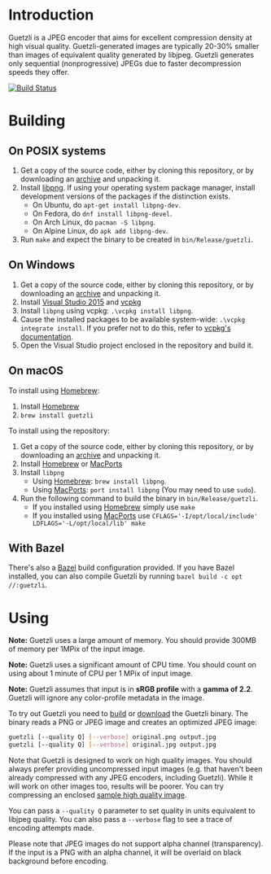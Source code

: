 # Introduction

Guetzli is a JPEG encoder that aims for excellent compression density at high
visual quality. Guetzli-generated images are typically 20-30% smaller than
images of equivalent quality generated by libjpeg. Guetzli generates only
sequential (nonprogressive) JPEGs due to faster decompression speeds they offer.

[![Build Status](https://travis-ci.org/google/guetzli.svg?branch=master)](https://travis-ci.org/google/guetzli)

# Building

## On POSIX systems

1.  Get a copy of the source code, either by cloning this repository, or by
    downloading an
    [archive](https://github.com/google/guetzli/archive/master.zip) and
    unpacking it.
2.  Install [libpng](http://www.libpng.org/pub/png/libpng.html).
    If using your operating system
    package manager, install development versions of the packages if the
    distinction exists.
    *   On Ubuntu, do `apt-get install libpng-dev`.
    *   On Fedora, do `dnf install libpng-devel`. 
    *   On Arch Linux, do `pacman -S libpng`.
    *   On Alpine Linux, do `apk add libpng-dev`.
3.  Run `make` and expect the binary to be created in `bin/Release/guetzli`.

## On Windows

1.  Get a copy of the source code, either by cloning this repository, or by
    downloading an
    [archive](https://github.com/google/guetzli/archive/master.zip) and
    unpacking it.
2.  Install [Visual Studio 2015](https://www.visualstudio.com) and
    [vcpkg](https://github.com/Microsoft/vcpkg)
3.  Install `libpng` using vcpkg: `.\vcpkg install libpng`.
4.  Cause the installed packages to be available system-wide: `.\vcpkg integrate
    install`. If you prefer not to do this, refer to [vcpkg's
    documentation](https://github.com/Microsoft/vcpkg/blob/master/docs/EXAMPLES.md#example-1-2).
5.  Open the Visual Studio project enclosed in the repository and build it.

## On macOS

To install using [Homebrew](https://brew.sh/):
1. Install [Homebrew](https://brew.sh/)
2. `brew install guetzli`

To install using the repository:
1.  Get a copy of the source code, either by cloning this repository, or by
    downloading an
    [archive](https://github.com/google/guetzli/archive/master.zip) and
    unpacking it.
2.  Install [Homebrew](https://brew.sh/) or [MacPorts](https://www.macports.org/)
3.  Install `libpng`
    *   Using [Homebrew](https://brew.sh/): `brew install libpng`.
    *   Using [MacPorts](https://www.macports.org/): `port install libpng` (You may need to use `sudo`).
4.  Run the following command to build the binary in `bin/Release/guetzli`.
    *   If you installed using [Homebrew](https://brew.sh/) simply use `make`
    *   If you installed using [MacPorts](https://www.macports.org/) use `CFLAGS='-I/opt/local/include' LDFLAGS='-L/opt/local/lib' make`

## With Bazel

There's also a [Bazel](https://bazel.build) build configuration provided. If you
have Bazel installed, you can also compile Guetzli by running `bazel build -c opt //:guetzli`.

# Using

**Note:** Guetzli uses a large amount of memory. You should provide 300MB of
memory per 1MPix of the input image.

**Note:** Guetzli uses a significant amount of CPU time. You should count on
using about 1 minute of CPU per 1 MPix of input image.

**Note:** Guetzli assumes that input is in **sRGB profile** with a **gamma of
2.2**. Guetzli will ignore any color-profile metadata in the image.

To try out Guetzli you need to [build](#building) or
[download](https://github.com/google/guetzli/releases) the Guetzli binary. The
binary reads a PNG or JPEG image and creates an optimized JPEG image:

```bash
guetzli [--quality Q] [--verbose] original.png output.jpg
guetzli [--quality Q] [--verbose] original.jpg output.jpg
```

Note that Guetzli is designed to work on high quality images. You should always
prefer providing uncompressed input images (e.g. that haven't been already
compressed with any JPEG encoders, including Guetzli). While it will work on other
images too, results will be poorer. You can try compressing an enclosed [sample
high quality
image](https://github.com/google/guetzli/releases/download/v0/bees.png).

You can pass a `--quality Q` parameter to set quality in units equivalent to
libjpeg quality. You can also pass a `--verbose` flag to see a trace of encoding
attempts made.

Please note that JPEG images do not support alpha channel (transparency). If the
input is a PNG with an alpha channel, it will be overlaid on black background
before encoding.
